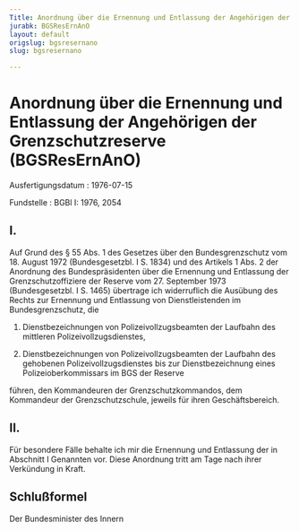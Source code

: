 ```yaml
---
Title: Anordnung über die Ernennung und Entlassung der Angehörigen der Grenzschutzreserve
jurabk: BGSResErnAnO
layout: default
origslug: bgsresernano
slug: bgsresernano

---
```


# Anordnung über die Ernennung und Entlassung der Angehörigen der Grenzschutzreserve (BGSResErnAnO)

Ausfertigungsdatum
:   1976-07-15

Fundstelle
:   BGBl I: 1976, 2054



## I.

Auf Grund des § 55 Abs. 1 des Gesetzes über den Bundesgrenzschutz vom 18. August 1972 (Bundesgesetzbl. I S. 1834) und des Artikels 1 Abs. 2 der Anordnung des Bundespräsidenten über die Ernennung und Entlassung der Grenzschutzoffiziere der Reserve vom 27. September 1973 (Bundesgesetzbl. I S. 1465) übertrage ich widerruflich die Ausübung des Rechts zur Ernennung und Entlassung von Dienstleistenden im Bundesgrenzschutz, die

1.  Dienstbezeichnungen von Polizeivollzugsbeamten der Laufbahn des mittleren Polizeivollzugsdienstes,


2.  Dienstbezeichnungen von Polizeivollzugsbeamten der Laufbahn des gehobenen Polizeivollzugsdienstes bis zur Dienstbezeichnung eines Polizeioberkommissars im BGS der Reserve



führen,
den Kommandeuren der Grenzschutzkommandos,
dem Kommandeur der Grenzschutzschule,
jeweils für ihren Geschäftsbereich.


## II.

Für besondere Fälle behalte ich mir die Ernennung und Entlassung der in Abschnitt I Genannten vor.
Diese Anordnung tritt am Tage nach ihrer Verkündung in Kraft.


## Schlußformel

Der Bundesminister des Innern


